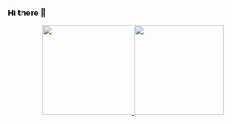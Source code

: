 ### Hi there 👋

<div align="center">
  <a href="https://github.com/DaniloALR">
  <img height="180em" src="https://github-readme-stats.vercel.app/api?username=DaniloALR&show_icons=true&theme=dracula&include_all_commits=true&count_private=true"/>
  <img height="180em" src="https://github-readme-stats.vercel.app/api/top-langs/?username=DaniloALR&layout=compact&langs_count=7&theme=dracula"/>
</div>

<!--
**DaniloALR/DaniloALR** is a ✨ _special_ ✨ repository because its `README.md` (this file) appears on your GitHub profile.

Here are some ideas to get you started:

- 🔭 I’m currently working on ...
- 🌱 I’m currently learning ...
- 👯 I’m looking to collaborate on ...
- 🤔 I’m looking for help with ...
- 💬 Ask me about ...
- 📫 How to reach me: ...
- 😄 Pronouns: ...
- ⚡ Fun fact: ...
-->
